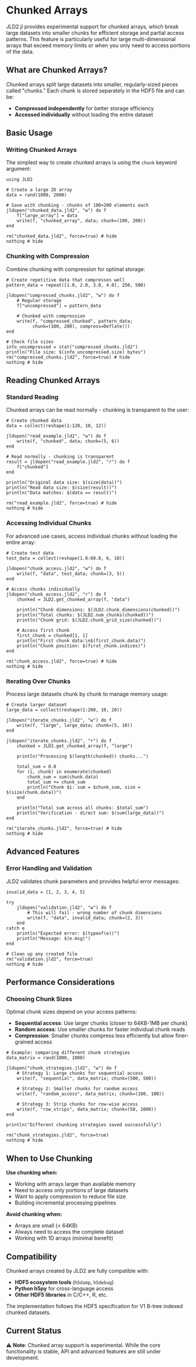 # Chunked Arrays

JLD2.jl provides experimental support for chunked arrays, which break large datasets into smaller chunks for efficient storage and partial access patterns. This feature is particularly useful for large multi-dimensional arrays that exceed memory limits or when you only need to access portions of the data.

## What are Chunked Arrays?

Chunked arrays split large datasets into smaller, regularly-sized pieces called "chunks." Each chunk is stored separately in the HDF5 file and can be:

- **Compressed independently** for better storage efficiency
- **Accessed individually** without loading the entire dataset

## Basic Usage

### Writing Chunked Arrays

The simplest way to create chunked arrays is using the `chunk` keyword argument:

```@example chunks
using JLD2

# Create a large 2D array
data = rand(1000, 2000)

# Save with chunking - chunks of 100×200 elements each
jldopen("chunked_data.jld2", "w") do f
    f["large_array"] = data
    write(f, "chunked_array", data; chunk=(100, 200))
end

rm("chunked_data.jld2", force=true) # hide
nothing # hide
```

### Chunking with Compression

Combine chunking with compression for optimal storage:

```@example chunks
# Create repetitive data that compresses well
pattern_data = repeat([1.0, 2.0, 3.0, 4.0], 250, 500)

jldopen("compressed_chunks.jld2", "w") do f
    # Regular storage
    f["uncompressed"] = pattern_data

    # Chunked with compression
    write(f, "compressed_chunked", pattern_data;
          chunk=(100, 200), compress=Deflate())
end

# Check file sizes
info_uncompressed = stat("compressed_chunks.jld2")
println("File size: $(info_uncompressed.size) bytes")
rm("compressed_chunks.jld2", force=true) # hide
nothing # hide
```

## Reading Chunked Arrays

### Standard Reading

Chunked arrays can be read normally - chunking is transparent to the user:

```@example chunks
# Create chunked data
data = collect(reshape(1:120, 10, 12))

jldopen("read_example.jld2", "w") do f
    write(f, "chunked", data; chunk=(5, 6))
end

# Read normally - chunking is transparent
result = jldopen("read_example.jld2", "r") do f
    f["chunked"]
end

println("Original data size: $(size(data))")
println("Read data size: $(size(result))")
println("Data matches: $(data == result)")

rm("read_example.jld2", force=true) # hide
nothing # hide
```

### Accessing Individual Chunks

For advanced use cases, access individual chunks without loading the entire array:

```@example chunks
# Create test data
test_data = collect(reshape(1.0:60.0, 6, 10))

jldopen("chunk_access.jld2", "w") do f
    write(f, "data", test_data; chunk=(3, 5))
end

# Access chunks individually
jldopen("chunk_access.jld2", "r") do f
    chunked = JLD2.get_chunked_array(f, "data")

    println("Chunk dimensions: $(JLD2.chunk_dimensions(chunked))")
    println("Total chunks: $(JLD2.num_chunks(chunked))")
    println("Chunk grid: $(JLD2.chunk_grid_size(chunked))")

    # Access first chunk
    first_chunk = chunked[1, 1]
    println("First chunk data:\n$(first_chunk.data)")
    println("Chunk position: $(first_chunk.indices)")
end

rm("chunk_access.jld2", force=true) # hide
nothing # hide
```

### Iterating Over Chunks

Process large datasets chunk by chunk to manage memory usage:

```@example chunks
# Create larger dataset
large_data = collect(reshape(1:200, 10, 20))

jldopen("iterate_chunks.jld2", "w") do f
    write(f, "large", large_data; chunk=(5, 10))
end

jldopen("iterate_chunks.jld2", "r") do f
    chunked = JLD2.get_chunked_array(f, "large")

    println("Processing $(length(chunked)) chunks...")

    total_sum = 0.0
    for (i, chunk) in enumerate(chunked)
        chunk_sum = sum(chunk.data)
        total_sum += chunk_sum
        println("Chunk $i: sum = $chunk_sum, size = $(size(chunk.data))")
    end

    println("Total sum across all chunks: $total_sum")
    println("Verification - direct sum: $(sum(large_data))")
end

rm("iterate_chunks.jld2", force=true) # hide
nothing # hide
```

## Advanced Features

### Error Handling and Validation

JLD2 validates chunk parameters and provides helpful error messages:

```@example chunks
invalid_data = [1, 2, 3, 4, 5]

try
    jldopen("validation.jld2", "w") do f
        # This will fail - wrong number of chunk dimensions
        write(f, "data", invalid_data; chunk=(2, 3))
    end
catch e
    println("Expected error: $(typeof(e))")
    println("Message: $(e.msg)")
end

# Clean up any created file
rm("validation.jld2", force=true)
nothing # hide
```

## Performance Considerations

### Choosing Chunk Sizes

Optimal chunk sizes depend on your access patterns:

- **Sequential access**: Use larger chunks (closer to 64KB-1MB per chunk)
- **Random access**: Use smaller chunks for faster individual chunk reads
- **Compression**: Smaller chunks compress less efficiently but allow finer-grained access

```@example chunks
# Example: comparing different chunk strategies
data_matrix = rand(1000, 1000)

jldopen("chunk_strategies.jld2", "w") do f
    # Strategy 1: Large chunks for sequential access
    write(f, "sequential", data_matrix; chunk=(500, 500))

    # Strategy 2: Smaller chunks for random access
    write(f, "random_access", data_matrix; chunk=(100, 100))

    # Strategy 3: Strip chunks for row-wise access
    write(f, "row_strips", data_matrix; chunk=(50, 1000))
end

println("Different chunking strategies saved successfully")

rm("chunk_strategies.jld2", force=true)
nothing # hide
```

## When to Use Chunking

**Use chunking when:**

- Working with arrays larger than available memory
- Need to access only portions of large datasets
- Want to apply compression to reduce file size
- Building incremental processing pipelines

**Avoid chunking when:**

- Arrays are small (< 64KB)
- Always need to access the complete dataset
- Working with 1D arrays (minimal benefit)

## Compatibility

Chunked arrays created by JLD2 are fully compatible with:

- **HDF5 ecosystem tools** (`h5dump`, `h5debug`)
- **Python h5py** for cross-language access
- **Other HDF5 libraries** in C/C++, R, etc.

The implementation follows the HDF5 specification for V1 B-tree indexed chunked datasets.

## Current Status

⚠️ **Note**: Chunked array support is experimental. While the core functionality is stable, API and advanced features are still under development.
